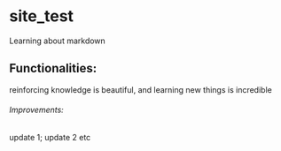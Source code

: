 # site_test

Learning about markdown

## Functionalities: 

reinforcing knowledge is beautiful,
and learning new things is incredible


###### Improvements: 

update 1;
update 2 etc